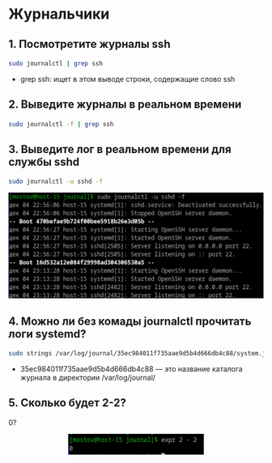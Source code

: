 # Журнальчики

## 1. Посмотретите журналы ssh
```bash
sudo journalctl | grep ssh
```
 - grep ssh: ищет в этом выводе строки, содержащие слово ssh

## 2. Выведите журналы в реальном времени
```bash
sudo journalctl -f | grep ssh
```

## 3. Выведите лог в реальном времени для службы sshd
```bash
sudo journalctl -u sshd -f
```

<div style="text-align: center;">
  <img src="Screnshoots\Screen4.png" alt="Мой скриншот" />
</div>

## 4. Можно ли без комады journalctl прочитать логи systemd?
```bash
sudo strings /var/log/journal/35ec984011f735aae9d5b4d666db4c88/system.journal
```

- 35ec984011f735aae9d5b4d666db4c88 — это название каталога журнала в директории /var/log/journal/


## 5. Сколько будет 2-2?
0?
<div style="text-align: center;">
  <img src="Screnshoots\Screen5.png" alt="Мой скриншот" />
</div>